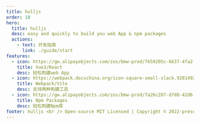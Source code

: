```yaml
---
title: hulljs
order: 10
hero:
  title: hulljs
  desc: easy and quickly to build you web App & npm packages 
  actions:
    - text: 开发指南
      link: ./guide/start
features:
  - icon: https://gw.alipayobjects.com/zos/bmw-prod/7659205c-6637-4fa2-8529-d32e5818304b/k7htflfb_w144_h144.png
    title: Vue3/React
    desc: 轻松构建web App
  - icon: https://webpack.docschina.org/icon-square-small-slack.9281492bb267314634b4.png
    title: Webpack/Vite
    desc: 支持两种构建工具
  - icon: https://gw.alipayobjects.com/zos/bmw-prod/7a26c287-d7d8-42d6-8a55-c9aa4c097149.webp
    title: Npm Packages
    desc: 轻松构建Npm库
footer: hulljs <br /> Open-source MIT Licensed | Copyright © 2022-present<br /> Docs by [dumi](https://d.umijs.org)
---
```


